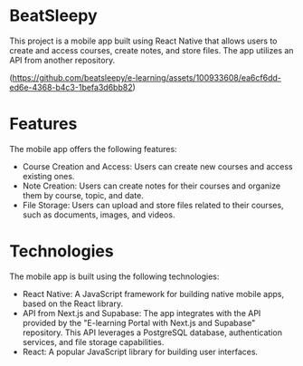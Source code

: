 # BeatSleepy

This project is a mobile app built using React Native that allows users to create and access courses, create notes, and store files. The app utilizes an API from another repository.

(https://github.com/beatsleepy/e-learning/assets/100933608/ea6cf6dd-ed6e-4368-b4c3-1befa3d6bb82)


# Features
The mobile app offers the following features:

- Course Creation and Access: Users can create new courses and access existing ones.
- Note Creation: Users can create notes for their courses and organize them by course, topic, and date.
- File Storage: Users can upload and store files related to their courses, such as documents, images, and videos.

# Technologies
The mobile app is built using the following technologies:

- React Native: A JavaScript framework for building native mobile apps, based on the React library.
- API from Next.js and Supabase: The app integrates with the API provided by the "E-learning Portal with Next.js and Supabase" repository. This API leverages a PostgreSQL database, authentication services, and file storage capabilities.
- React: A popular JavaScript library for building user interfaces.
